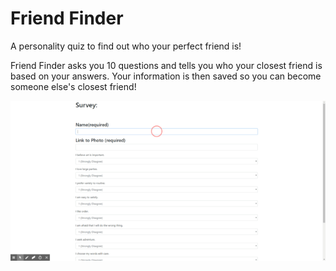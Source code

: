 # Friend Finder
A personality quiz to find out who your perfect friend is!

Friend Finder asks you 10 questions and tells you who your closest friend is based on your answers. Your information is then saved so you can become someone else's closest friend!

![Taking the Friend Finder Quiz](./app/public/assets/friendFinder.gif)